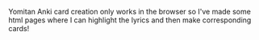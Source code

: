 Yomitan Anki card creation only works in the browser so I've made some html pages where I can highlight the lyrics and then make corresponding cards!